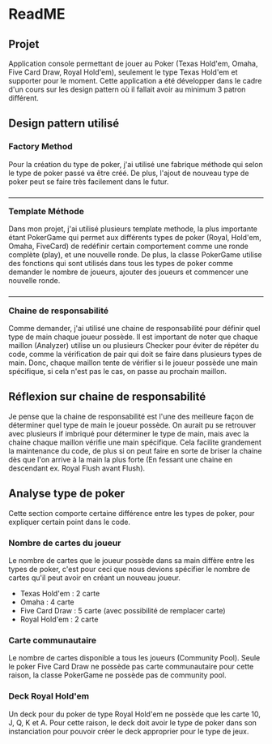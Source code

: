 # ReadME
## Projet
Application console permettant de jouer au Poker (Texas Hold'em, Omaha, Five Card Draw, Royal Hold'em), seulement
le type Texas Hold'em et supporter pour le moment. Cette application a été développer dans le cadre d'un cours sur les
design pattern où il fallait avoir au minimum 3 patron différent.

## Design pattern utilisé

### Factory Method
Pour la création du type de poker, j'ai utilisé une fabrique méthode qui selon le type de poker passé va être créé. 
De plus, l'ajout de nouveau type de poker peut se faire très facilement dans le futur.

### <hr> Template Méthode
Dans mon projet, j'ai utilisé plusieurs template methode, la plus importante étant PokerGame qui permet
aux différents types de poker (Royal, Hold'em, Omaha, FiveCard) de redéfinir certain comportement
comme une ronde complète (play), et une nouvelle ronde. De plus, la classe PokerGame utilise des fonctions qui
sont utilisés dans tous les types de poker comme demander le nombre de joueurs, ajouter des joueurs et commencer
une nouvelle ronde.

### <hr> Chaine de responsabilité
Comme demander, j'ai utilisé une chaine de responsabilité pour définir quel type de main chaque joueur possède.
Il est important de noter que chaque maillon (Analyzer) utilise un ou plusieurs Checker pour éviter de répéter du code, comme la vérification de pair qui doit se faire dans plusieurs types de main.
Donc, chaque maillon tente de vérifier si le joueur possède une main spécifique, si cela n'est pas le cas, on passe au
prochain maillon.


## Réflexion sur chaine de responsabilité
Je pense que la chaine de responsabilité est l'une des meilleure façon de déterminer quel type de main le joueur possède.
On aurait pu se retrouver avec plusieurs if imbriqué pour déterminer le type de main, mais avec la chaine chaque maillon vérifie
une main spécifique. Cela facilite grandement la maintenance du code, de plus si on peut faire en sorte de briser la
chaine dès que l'on arrive à la main la plus forte (En fessant une chaine en descendant ex. Royal Flush avant Flush).


## Analyse type de poker
Cette section comporte certaine différence entre les types de poker, pour expliquer certain point dans le code.

### Nombre de cartes du joueur
Le nombre de cartes que le joueur possède dans sa main diffère entre les types de poker, c'est pour ceci que nous
devions spécifier le nombre de cartes qu'il peut avoir en créant un nouveau joueur.
- Texas Hold'em : 2 carte
- Omaha : 4 carte
- Five Card Draw : 5 carte (avec possibilité de remplacer carte)
- Royal Hold'em : 2 carte


### Carte communautaire
Le nombre de cartes disponible a tous les joueurs (Community Pool). Seule le poker Five Card Draw ne possède pas carte
communautaire pour cette raison, la classe PokerGame ne possède pas de community pool.

### Deck Royal Hold'em
Un deck pour du poker de type Royal Hold'em ne possède que les carte 10, J, Q, K et A. Pour cette raison, le deck doit
avoir le type de poker dans son instanciation pour pouvoir créer le deck approprier pour le type de jeux.


